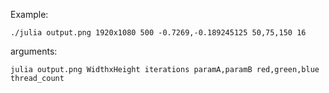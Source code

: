 
Example:

    ./julia output.png 1920x1080 500 -0.7269,-0.189245125 50,75,150 16

arguments:
    
    julia output.png WidthxHeight iterations paramA,paramB red,green,blue thread_count
